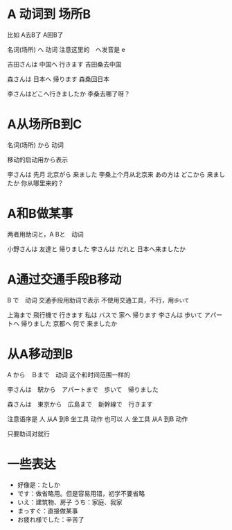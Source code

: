 # A 动词到 场所B
比如 A去B了 A回B了

名词(场所) へ 动词
注意这里的　へ发音是 e

吉田さんは 中国へ 行きます
吉田桑去中国

森さんは 日本へ 帰ります
森桑回日本

李さんはどこへ行きましたか
李桑去哪了呀？


# A从场所B到C
名词(场所) から 动词

移动的启动用から表示

李さんは  先月  北京がら 来ました   李桑上个月从北京来
あの方は           どこから  来ましたか   你从哪里来的？



# A和B做某事
两者用助词と，A Bと　动词

小野さんは   友達と   帰りました
李さんは       だれと   日本へ来ましたか



# A通过交通手段B移动
B で　动词
交通手段用助词で表示
不使用交通工具，不行，用`歩いて`

上海まで   飛行機で  行きます
私は    バスで    家へ   帰ります
李さんは    歩いて   アパートヘ     帰りました
京都へ    何で     来ましたか



# 从A移动到B
A から　Ｂまで　动词
这个和时间范围一样的

李さんは　駅から　アパートまで　歩いて　帰りました

森さんは　東京から　広島まで　新幹線で　行きます

注意语序是 人 从A 到B 坐工具 动作
也可以        人 坐工具 从A 到B  动作

只要助词对就行


# 一些表达
- 好像是：たしか
- です：做省略用。但是容易用错，初学不要省略
- いえ：建筑物、房子   うち：家庭、我家
- まっすぐ：直接做某事
- お疲れ様でした：辛苦了